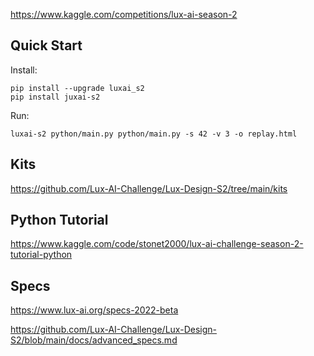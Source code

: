 https://www.kaggle.com/competitions/lux-ai-season-2

## Quick Start

Install:

```
pip install --upgrade luxai_s2
pip install juxai-s2
```

Run:

```
luxai-s2 python/main.py python/main.py -s 42 -v 3 -o replay.html
```

## Kits

<https://github.com/Lux-AI-Challenge/Lux-Design-S2/tree/main/kits>

## Python Tutorial

<https://www.kaggle.com/code/stonet2000/lux-ai-challenge-season-2-tutorial-python>

## Specs

<https://www.lux-ai.org/specs-2022-beta>

<https://github.com/Lux-AI-Challenge/Lux-Design-S2/blob/main/docs/advanced_specs.md>
